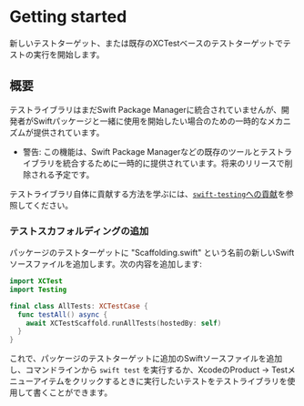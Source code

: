 # Getting started

新しいテストターゲット、または既存のXCTestベースのテストターゲットでテストの実行を開始します。

## 概要

テストライブラリはまだSwift Package Managerに統合されていませんが、開発者がSwiftパッケージと一緒に使用を開始したい場合のための一時的なメカニズムが提供されています。

- 警告: この機能は、Swift Package Managerなどの既存のツールとテストライブラリを統合するために一時的に提供されています。将来のリリースで削除される予定です。

テストライブラリ自体に貢献する方法を学ぶには、[`swift-testing`への貢献](https://github.com/apple/swift-testing/blob/main/CONTRIBUTING.md)を参照してください。

### テストスカフォルディングの追加

パッケージのテストターゲットに "Scaffolding.swift" という名前の新しいSwiftソースファイルを追加します。次の内容を追加します:

```swift
import XCTest
import Testing

final class AllTests: XCTestCase {
  func testAll() async {
    await XCTestScaffold.runAllTests(hostedBy: self)
  }
}
```

これで、パッケージのテストターゲットに追加のSwiftソースファイルを追加し、コマンドラインから `swift test` を実行するか、XcodeのProduct&nbsp;&rarr;&nbsp;Testメニューアイテムをクリックするときに実行したいテストをテストライブラリを使用して書くことができます。

